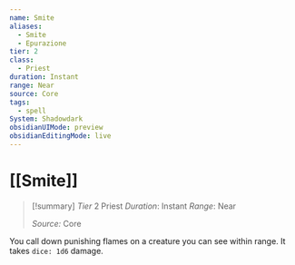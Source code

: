 ```yaml
---
name: Smite
aliases:
  - Smite
  - Epurazione
tier: 2
class:
  - Priest
duration: Instant
range: Near
source: Core
tags:
  - spell
System: Shadowdark
obsidianUIMode: preview
obsidianEditingMode: live
---
```

# [[Smite]]

>[!summary]
> *Tier* 2
> Priest
> *Duration*: Instant
> *Range*: Near
> 
> *Source:* Core




You call down punishing flames on a creature you can see within range. It takes `dice: 1d6` damage.

